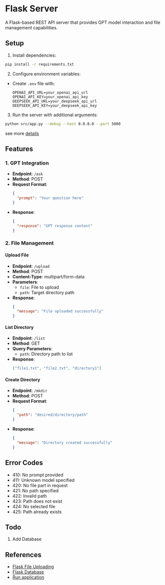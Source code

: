 # Flask Server

A Flask-based REST API server that provides GPT model interaction and file management capabilities.

## Setup
1. Install dependencies:
```sh
pip install -r requirements.txt
```

2. Configure environment variables:
- Create `.env` file with:
  ```
  OPENAI_API_URL=your_openai_api_url
  OPENAI_API_KEY=your_openai_api_key
  DEEPSEEK_API_URL=your_deepseek_api_url
  DEEPSEEK_API_KEY=your_deepseek_api_key
  ```

3. Run the server with additional arguments:
```sh
python src/app.py --debug --host 0.0.0.0 --port 5000
```

see more [details](https://flask.palletsprojects.com/en/stable/tutorial/factory/#run-the-application)

## Features

### 1. GPT Integration
- **Endpoint**: `/ask`
- **Method**: POST
- **Request Format**:
  ```json
  {
    "prompt": "Your question here"
  }
  ```
- **Response**:
  ```json
  {
    "response": "GPT response content"
  }
  ```

### 2. File Management

#### Upload File
- **Endpoint**: `/upload`
- **Method**: POST
- **Content-Type**: multipart/form-data
- **Parameters**:
  - `file`: File to upload
  - `path`: Target directory path
- **Response**:
  ```json
  {
    "message": "File uploaded successfully"
  }
  ```

#### List Directory
- **Endpoint**: `/list`
- **Method**: GET
- **Query Parameters**:
  - `path`: Directory path to list
- **Response**:
  ```json
  ["file1.txt", "file2.txt", "directory1"]
  ```

#### Create Directory
- **Endpoint**: `/mkdir`
- **Method**: POST
- **Request Format**:
  ```json
  {
    "path": "desired/directory/path"
  }
  ```
- **Response**:
  ```json
  {
    "message": "Directory created successfully"
  }
  ```

## Error Codes
- 410: No prompt provided
- 411: Unknown model specified
- 420: No file part in request
- 421: No path specified
- 422: Invalid path
- 423: Path does not exist
- 424: No selected file
- 425: Path already exists

## Todo
1. Add Database

## References
- [Flask File Uploading](https://flask.palletsprojects.com/en/stable/patterns/fileuploads/)
- [Flask Database](https://flask.palletsprojects.com/en/stable/tutorial/database/)
- [Run application](https://flask.palletsprojects.com/en/stable/tutorial/factory/#run-the-application)